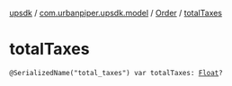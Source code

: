 [upsdk](../../index.md) / [com.urbanpiper.upsdk.model](../index.md) / [Order](index.md) / [totalTaxes](./total-taxes.md)

# totalTaxes

`@SerializedName("total_taxes") var totalTaxes: `[`Float`](https://kotlinlang.org/api/latest/jvm/stdlib/kotlin/-float/index.html)`?`